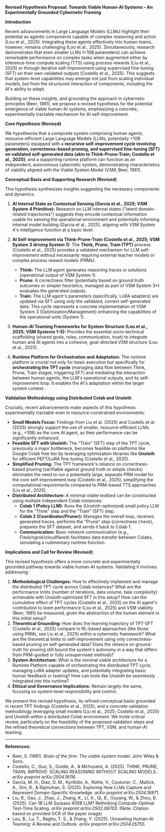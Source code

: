 **Revised Hypothesis Proposal: Towards Viable Human-AI Systems – An Experimentally Grounded Cybernetic Framing**

**Introduction**

Recent advancements in Large Language Models (LLMs) highlight their potential as agentic components capable of complex reasoning and action (Lou et al., 2025). Integrating these agents effectively into human teams, however, remains challenging (Lou et al., 2025). Simultaneously, research demonstrates that even smaller LLMs (<10B parameters) can achieve remarkable performance on complex tasks when augmented either by inference-time compute scaling (TTS) using process rewards (Liu et al., 2025) or through iterative self-improvement using supervised fine-tuning (SFT) on their own validated outputs (Costello et al., 2025). This suggests that system-level capabilities may emerge not just from scaling individual models, but from the structured interaction of components, including the AI's ability to adapt.

Building on these insights, and grounding the approach in cybernetic principles (Beer, 1981), we propose a revised hypothesis for the potential emergence of viable human-AI systems, emphasizing a concrete, experimentally tractable mechanism for AI self-improvement.

**Core Hypothesis (Revised)**

We hypothesize that a composite system comprising human agents, resource-efficient Large Language Models (LLMs, potentially <10B parameters) equipped with a **recursive self-improvement cycle involving generation, correctness-based pruning, and supervised fine-tuning (SFT) on validated self-generated data (akin to Think-Prune-Train; Costello et al., 2025)**, and a supporting runtime platform can function as an independent, autonomous cybernetic system, demonstrating characteristics of viability aligned with the Viable System Model (VSM; Beer, 1981).

**Conceptual Basis and Supporting Research (Revised)**

This hypothesis synthesizes insights suggesting the necessary components and dynamics:

1.  **AI Internal State as Contextual Sensing (Garcia et al., 2025; VSM System 4 Primitive):** Research on LLM internal states ("latent domain-related trajectories") suggests they encode contextual information usable for sensing the operational environment and potentially informing internal model building (Garcia et al., 2025), aligning with VSM System 4's intelligence function at a basic level.

2.  **AI Self-Improvement via Think-Prune-Train (Costello et al., 2025; VSM System 3 driving System 1):** The **Think, Prune, Train (TPT)** process (Costello et al., 2025) provides a validated mechanism for LLM self-improvement *without* necessarily requiring external teacher models or complex process reward models (PRMs).
    *   **Think:** The LLM agent generates reasoning traces or solutions (operational output of VSM System 1).
    *   **Prune:** A correctness filter (potentially based on ground truth outcomes or simpler heuristics, managed as part of VSM System 3*) evaluates the generated outputs.
    *   **Train:** The LLM agent's parameters (specifically, LoRA adapters) are updated via SFT using *only* the validated, correct self-generated data. This cycle represents a concrete implementation of VSM System 3 (Optimization/Management) enhancing the capabilities of the operational units (System 1).

3.  **Human-AI Teaming Frameworks for System Structure (Lou et al., 2025; VSM Systems 1-5):** Provides the essential socio-technical scaffolding (shared goals, roles, communication, trust) to integrate human and AI agents into a cohesive, goal-directed VSM structure (Lou et al., 2025).

4.  **Runtime Platform for Orchestration and Adaptation:** The runtime platform is crucial not only for basic execution but specifically for **orchestrating the TPT cycle** (managing data flow between Think, Prune, Train stages, triggering SFT) and mediating the interaction between human agents, the LLM's operational outputs, and its self-improvement loop. It enables the AI's adaptation within the larger system context.

**Validation Methodology using Distributed Colab and Unsloth**

Crucially, recent advancements make aspects of this hypothesis experimentally tractable even in resource-constrained environments:

*   **Small Models Focus:** Findings from Liu et al. (2025) and Costello et al. (2025) strongly support the use of smaller, resource-efficient LLMs (e.g., <10B) as the core AI agent, as their performance can be significantly enhanced.
*   **Feasible SFT with Unsloth:** The "Train" (SFT) step of the TPT cycle, previously a major bottleneck, becomes feasible on platforms like Google Colab free tier by leveraging optimization libraries like **Unsloth** for efficient PEFT/LoRA fine-tuning (Costello et al., 2025).
*   **Simplified Pruning:** The TPT framework's reliance on correctness-based pruning (verifiable against ground truth or simple checks) eliminates the need to run a potentially large, separate PRM model for the core self-improvement loop (Costello et al., 2025), simplifying the computational requirements compared to PRM-based TTS approaches (Liu et al., 2025).
*   **Distributed Architecture:** A minimal viable testbed can be constructed using multiple independent Colab instances:
    *   **Colab 1 (Policy LLM):** Runs the (Unsloth-optimized) small policy LLM for the "Think" step and the "Train" (SFT) step.
    *   **Colab 2 (Coordinator/Pruner):** Manages the overall loop, receives generated traces, performs the "Prune" step (correctness check), prepares the SFT dataset, and sends it back to Colab 1.
    *   **Communication:** Basic network communication (e.g., Flask/ngrok/cloudflared) facilitates data transfer between Colabs, simulating a rudimentary runtime function.

**Implications and Call for Review (Revised)**

This revised hypothesis offers a more concrete and experimentally grounded pathway towards viable human-AI systems. Validating it involves addressing:

1.  **Methodological Challenges:** How to effectively implement and manage the distributed TPT cycle across Colab instances? What are the performance limits (number of iterations, data volume, task complexity) achievable with Unsloth-optimized SFT in this setup? How can the *cumulative* effect of TPT cycles (Costello et al., 2025) on the AI agent's contribution to *team* performance (Lou et al., 2025) and VSM viability (Beer, 1981) be measured, given the abstraction of the human element in this initial setup?
2.  **Theoretical Grounding:** How does the learning trajectory of TPT-SFT (Costello et al., 2025) compare to RL-based approaches (like those using PRMs, see Liu et al., 2025) within a cybernetic framework? What are the theoretical limits to self-improvement using only correctness-based pruning on self-generated data? Does the reliance on ground-truth for pruning still bound the system's autonomy in a way that differs from PRM-guided or fully unsupervised methods?
3.  **System Architecture:** What is the minimal viable architecture for a Runtime Platform capable of orchestrating the distributed TPT cycle, managing LoRA adapter updates, and potentially integrating basic human feedback or tasking? How can tools like Unsloth be seamlessly integrated into this runtime?
4.  **Ethical and Governance Implications:** Remain largely the same, focusing on system-level responsibility and control.

We present this revised hypothesis, its refined conceptual basis grounded in recent TPT findings (Costello et al., 2025), and a concrete validation methodology leveraging small models (Liu et al., 2025; Costello et al., 2025) and Unsloth within a distributed Colab environment. We invite critical review, particularly on the feasibility of the proposed validation steps and the refined theoretical connections between TPT, VSM, and human-AI teaming.

---

**References:**

*   Beer, S. (1981). *Brain of the firm: The viable system model*. John Wiley & Sons.
*   Costello, C., Guo, S., Goldie, A., & Mirhoseini, A. (2025). THINK, PRUNE, TRAIN, IMPROVE: SCALING REASONING WITHOUT SCALING MODELS. *arXiv preprint arXiv:2504.18116*.
*   Garcia, M. H., Diaz, D. M., Kyrillidis, A., Rühle, V., Couturier, C., Mallick, A., Sim, R., & Rajmohan, S. (2025). Exploring How LLMs Capture and Represent Domain-Specific Knowledge. *arXiv preprint arXiv:2504.16871*.
*   Liu, R., Gao, J., Zhao, J., Zhang, K., Li, X., Qi, B., Ouyang, W., & Zhou, B. (2025). Can 1B LLM Surpass 405B LLM? Rethinking Compute-Optimal Test-Time Scaling. *arXiv preprint arXiv:2502.06703*. (Note: Citation based on provided OCR of the paper image)
*   Lou, B., Lu, T., Raghu, T. S., & Zhang, Y. (2025). Unraveling Human-AI Teaming: A Review and Outlook. *arXiv preprint arXiv:2504.05755*.
